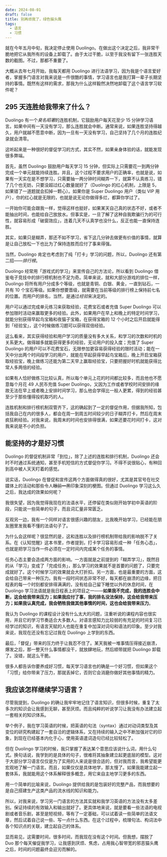 ```yaml
---
date: 2024-08-01
draft: false
title: 别再烦我了，绿色猫头鹰
tags:
  - 语言
  - 习惯
---
```


就在今年五月中旬，我决定停止使用 Duolingo。在做出这个决定之后，我非常干脆地把它从我所有的设备上卸载了。由于太过干脆，以至于我没有留下一张连胜天数的截图。不过，那都不重要了。

大概从去年七月开始，我每天都用 Duolingo 进行法语学习，因为我是个语言爱好者，掌握多门语言对我来说是一件很酷的事情，学习语言也是我打算一辈子长期坚持的事情。既然有这样的需求，那我为什么这样毅然决然地卸载了这个语言学习软件呢？

## 295 天连胜给我带来了什么？

Duolingo 有一个*臭名昭著*的连胜机制，它鼓励用户每天花至少 15 分钟学习语言。如果中间有一天没有学习，那么连胜就会中断。通常来说，如果连胜坚持得越久，用户就越不愿意中断，因为一旦有一天没有学习，自己坚持了几个月的连胜纪录就会清零。

这听起来是一种很好的督促学习的方式，其实不然，如果亲身体验的话，就能发现很多弊端。

首先，虽然 Duolingo 鼓励用户每天学习 15 分钟，但实际上只需要花一到两分钟完成一个单元就能持续连胜。并且，这个过程不要求用户的正确率，也就是说，如果有一天实在是不想学习，只需要抽一两分钟时间糊弄一下，就算不认真练习，错了几个也无妨，只要没超过红心数量就好了（Duolingo 的红心机制，上限是 5，如果错了一道题就会扣掉一颗心）。如果你是 Super Duolingo 用户（类似 VIP 用户），你的红心就是无限的，也就是说无论你做得多烂，都算你学过了。

一开始你可能会跟我一样，觉得这样也挺好，如果某天自己真的状态不好，或者不能抽出时间，也能给自己放放水。但事实是，一旦了解了这种自我欺骗行为的可行性，就容易形成「破窗效应」，连着几天不认真学也没什么，反正也能一直保持连胜。

其实，如果只是糊弄，那还不如不学习，省下这几分钟去做更有价值的事情，就算是让自己放松一下也比为了保持连胜而应付了事来得强。

当然，Duolingo 肯定也考虑到了纯「打卡」学习的问题，所以，Duolingo 还有第二招——*排行榜*。

Duolingo 经常用「游戏式的学习」来宣传自己的方法论，所以看到 Duolingo 借鉴电子竞技中的排行榜机制也不足为奇。简单来说，就和大部分游戏的排位一样，Duolingo 将所有用户分成多个等级，也就是青铜、白银、黄金，一直到钻石，一共有 10 个宝石等级。如果你想要晋级，就需要在当前等级的排行榜上保持前七名的位置。而用户的排名，当然，是通过*经验*来决定的。

用户可以通过完成单元练习来获取经验，花费宝石或者充值 Super Duolingo 可以参加限时活动来赢取更多的经验。此外，如果用户在早上和晚上的特定时间学习，就能分别获得早起鸟宝箱和夜猫子宝箱，在获得宝箱的 12 个小时之后开启就能得到「经验宝」，这个时候做练习题可以获得双倍经验。

这么看来，其实获得经验和用户学习的质量没有多大关系，和学习的次数和时机的关系更大。做得越多就能获得更多的经验，无论用户的投入度；充值了 Super Duolingo 的用户可以不花费宝石，无限参加更容易获得经验的限时活动；能在一天中分出两个时间段学习的用户，就能在早起获得早起鸟宝箱后，晚上开启宝箱获取经验宝，晚上做练习还能为第二天早上赢取经验宝，只要把握好时机就能获得比常人多两倍的经验。

如果有人恰好做练习比较认真，所以每个单元上花的时间都比较多，而且他也不愿意每个月花 49 人民币充值 Super Duolingo，又因为工作或者学校时间安排的缘故无法在早上或者晚上安排时间学习，那么他会学得比一般人更累，得到的经验甚至少于那些懂得投机取巧的人。

连胜机制和排行榜机制双管齐下，这的确起到了一定的督促作用，但据我所知，包括我自己在内的很多人，都会在周一到周五时间较少的日子糊弄打卡，然后在周末疯狂刷经验。对我来说，我周末的时间也安排得很满，如果还要花时间打卡，这对我来说是不小的负担。

## 能坚持的才是好习惯

Duolingo 的督促机制非常「到位」，除了上述的连胜和排行机制，Duolingo 还会时不时通过系统通知，甚至手机短信的方式督促你学习。不得不说很贴心，有种回到高中被人天天盯着的感觉。

说实话，Duolingo 在督促和宣传这两个方面做得真的很好，尤其是其官号在社交媒体上的活动和那些令人~~眼前一黑~~印象深刻的梗图。但通过 Duolingo 学习这么久之后，我达成的效果如何呢？

我很失望，因为我觉得我现在的法语水平，还停留在类似刚开始学初中英语的阶段，只能说一些简单的句子，而且词汇量非常匮乏。

反观另一边，我有一个同样对语言很感兴趣的朋友，比我晚开始学习，已经能在朋友圈里发我看不懂的法语句子了。

为什么会这样呢？很显然的是，这和连胜以及排行榜机制带给我的影响脱不了关系。在《认知觉醒》这本书里，作者提到，打卡学习容易形成一种「任务心态」，也就是把学习当作一件必须在一定时间内完成某个任务的事情。

任务心态主要会造成两方面的影响。一方面就是之前提到的「糊弄学习」，既然目的从「学习」变成了「完成任务」，那么学习的效果就不是首要的问题了，只要完成就好了。这个时候学习的效果就会大打折扣。另一方面，也是最重要的方面，这会给自己带来一种压力。我有一段时间状态非常不好，每天都在崩溃的边缘，把日程表的每一个时刻都安排得满满的，没有给自己留下睡觉以外的休息时间，在 Duolingo 学习法语就是我日程表上的项目之一——**如果我不完成，我的连胜会中断，这会给我带来压力；如果我应付了事，我的排名没法保持，这会给我带来压力；如果我认真完成，我会牺牲我做其他事情的时间，这也会给我带来压力**。

我认为 Duolingo 的课程设计没有什么太大的问题，注重听说的课程内容也很实用，并且它的学习节奏适合大多数人。对语言感知力比较弱的有充足的时间复习已经学过的知识，有语言天赋的人也能在重复中加深对词句和语法的印象。至少对我来说，我现在还没有忘记过我在 Duolingo 上学到的东西。

最后，「督促」带来的压力终于让我忍不住了。某天我被一堆事情压得接近崩溃，爆发之后，那一整天什么事情都没干，就放肆地玩，然后顺带就把 Duolingo 卸载了。没错，就这么干脆。

很多人都告诉你要养成好习惯，每天学习语言也的确是一个好习惯，但如果这个「习惯」给你带来了压力，那就丢掉它，否则它会消磨你做好其他事情的精力。

## 我应该怎样继续学习语言？

尽管我提到，Duolingo 的确让我牢牢地记住了语言知识，但很多时候，重复了太多次的知识会让我感到无聊，甚至厌烦。而且纯粹的听说学习让我没有办法建立起一套相关的知识体系。

举个例子，我在学习英语的时候，把英语的句法（syntax）通过对动词类型及其变位的研究构建起了一套自洽的逻辑体系，又在持续的输入之中不断加强对它的印象，到现在已经基本内化于心，使用英语遣词造句已经比较轻松了。

但在 Duolingo 学习的时候，我只掌握了表达某个意思应该说什么词，用什么句式。换句话说，我学到的是具体的句子，很难将其抽象建立起更底层的模型。这对于大部分学习语言仅仅是为了实用的人来说是很合适的，但对我而言，我希望能更宏观地了解一门语言。而且，如果仅仅是具体地学，那太慢了。如果我能建立起一套体系，我就能用这个体系解释很多概念，用它来自主地学习更多的东西。

用一个简单的比喻来说，Duolingo 提供给我的是包装好的完整产品，而我想要的是自己搭建生产这类产品的流水线的知识和能力。

所以，对我来说，学习另一门语言的方法其实就和我学习英语的方法没有太多差别。保证持续的有效输入和输出就好了。更具体地来说，就是要看一些法语的电视剧或者音乐剧，甚至是短视频，等有了一定基础，可以试着读一些简单的法语文章，然后试着自己说一些、写一点什么东西。在这个过程中，梳理句法、构词法中各个知识点的关联，建立起自己的体系。

显而易见，这需要时间，很多时间，而我现在没有这个时间。但我想，摆脱了 Duo 那个每天催促我学习，让我感到厌烦、焦虑，占用我心智带宽的邪恶猫头鹰之后，时间的问题最终会迎刃而解的。
